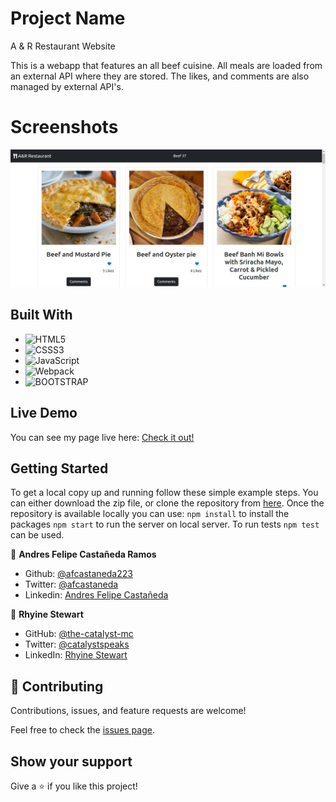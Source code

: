 # Project Name

A & R Restaurant Website

This is a webapp that features an all beef cuisine. All meals are loaded from an external API where they are stored. The likes, and comments are also managed by external API's. 

# Screenshots
![screenshot](./a&r.jpeg)

## Built With
- ![HTML5](https://img.shields.io/badge/html5-%23E34F26.svg?style=for-the-badge&logo=html5&logoColor=white)
- ![CSSS3](https://img.shields.io/badge/CSS3-1572B6?style=for-the-badge&logo=css3&logoColor=white)
- ![JavaScript](https://img.shields.io/badge/javascript-%23323330.svg?style=for-the-badge&logo=javascript&logoColor=%23F7DF1E)
- ![Webpack](https://img.shields.io/badge/webpack-%238DD6F9.svg?style=for-the-badge&logo=webpack&logoColor=black)
- ![BOOTSTRAP](https://img.shields.io/badge/Bootstrap-563D7C?style=for-the-badge&logo=bootstrap&logoColor=white)

## Live Demo
You can see my page live here: 
[Check it out!](https://the-catalystmc.github.io/api-webapp/)

## Getting Started

To get a local copy up and running follow these simple example steps. You can either download the zip file, or clone the repository from [here](https://github.com/the-catalystmc/api-webapp). Once the repository is available locally you can use: `npm install` to install the packages `npm start` to run the server on local server.
To run tests `npm test` can be used.

👤 **Andres Felipe Castañeda Ramos**
- Github: [@afcastaneda223](https://github.com/afcastaneda223)
- Twitter: [@afcastaneda](https://twitter.com/afcastaneda)
- Linkedin: [Andres Felipe Castañeda](www.linkedin.com/in/andres-castaneda223)

👤 **Rhyine Stewart**

- GitHub: [@the-catalyst-mc](https://github.com/the-catalyst-mc)
- Twitter: [@catalystspeaks](https://twitter.com/catalystspeaks)
- LinkedIn: [Rhyine Stewart](https://linkedin.com/in/rhyinestewart)


## 🤝 Contributing

Contributions, issues, and feature requests are welcome!

Feel free to check the [issues page](https://github.com/the-catalystmc/api-webapp/issues).

## Show your support

Give a ⭐️ if you like this project!
